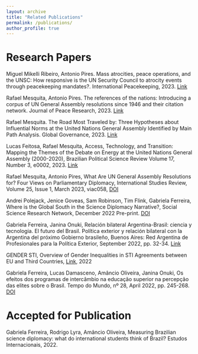 ```yaml
---
layout: archive
title: "Related Publications"
permalink: /publications/
author_profile: true
---
```


Research Papers
======
Miguel Mikelli Ribeiro, Antonio Pires. Mass atrocities, peace operations, and the UNSC: How responsive is the UN Security Council to atrocity events through peacekeeping mandates?. International Peacekeeping, 2023. [Link](https://doi.org/10.1080/13533312.2023.2286552)

Rafael Mesquita, Antonio Pires. The references of the nations: Introducing a corpus of UN General Assembly resolutions since 1946 and their citation network. Journal of Peace Research, 2023. [Link](https://doi.org/10.1093/isr/viac058)

Rafael Mesquita. The Road Most Traveled by: Three Hypotheses about Influential Norms at the United Nations General Assembly Identified by Main Path Analysis. Global Governance, 2023. [Link](https://brill.com/view/journals/gg/29/4/article-p536_6.xml)

Lucas Feitosa, Rafael Mesquita, Access, Technology, and Transition: Mapping the Themes of the Debate on Energy at the United Nations General Assembly (2000-2020), Brazilian Political Science Review Volume 17, Number 3, e0002, 2023. [Link](https://brazilianpoliticalsciencereview.org/article/access-technology-and-transition-mapping-the-themes-of-the-debate-on-energy-at-the-united-nations-general-assembly-2000-2020/)

Rafael Mesquita, Antonio Pires, What Are UN General Assembly Resolutions for? Four Views on Parliamentary Diplomacy, International Studies Review, Volume 25, Issue 1, March 2023, viac058, [DOI](https://doi.org/10.1093/isr/viac058)

Andrei Polejack, Jenice Goveas, Sam Robinson, Tim Flink, Gabriela Ferreira, Where is the Global South in the Science Diplomacy Narrative?, Social Science Research Network, December 2022 Pre-print. [DOI](http://dx.doi.org/10.2139/ssrn.4278557)

Gabriela Ferreira, Janina Onuki, Relación bilateral Argentina-Brasil: ciencia y tecnologia. El futuro del Brasil. Política exterior y relación bilateral con la Argentina del próximo Gobierno brasileño, Buenos Aires: Red Argentina de Profesionales para la Política Exterior, September 2022, pp. 32-34. [Link](https://redappe.org.ar/dossier-brasil/)

GENDER STI, Overview of Gender Inequalities in STI Agreements between EU and Third Countries, [Link](https://www.gender-sti.org/publications/), 2022

Gabriela Ferreira, Lucas Damasceno, Amâncio Oliveira, Janina Onuki, Os efeitos dos programas de intercâmbio na educação superior na percepção das elites sobre o Brasil. Tempo do Mundo, nº 28, April 2022, pp. 245-268. [DOI](https://doi.org/10.38116/rtm28art9)

Accepted for Publication
======
Gabriela Ferreira, Rodrigo Lyra, Amâncio Oliveira, Measuring Brazilian science diplomacy: what do international students think of Brazil? Estudos Internacionais, 2022.



